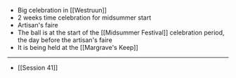 - Big celebration in [[Westruun]]
- 2 weeks time celebration for midsummer start
- Artisan's faire
- The ball is at the start of the [[Midsummer Festival]] celebration period, the day before the artisan's faire
- It is being held at the [[Margrave's Keep]]
---
- [[Session 41]]
